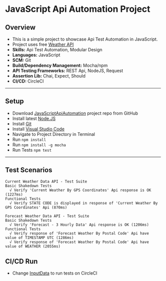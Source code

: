 # JavaScript Api Automation Project


## Overview
* This is a simple project to showcase Api Test Automation in JavaScript.
* Project uses free [Weather API](https://www.weatherbit.io/api/swaggerui/weather-api-v2#/)
* **Skills:** Api Test Automation, Modular Design
* **Languages:** JavaScript
* **SCM:** Git
* **Build/Dependency Management:** Mocha/npm
* **API Testing Frameworks:** REST Api, NodeJS, Request
* **Assertion Lib:** Chai, Expect, Should
* **CI/CD:** CircleCI

----
## Setup
- Download [JavaScriptApiAutomation](https://github.com/irfanalinoor/JavaScriptApiAutomation) project repo from GitHub
- Install latest [Node.JS](https://nodejs.org/en/download/)
- Install [Git](https://git-scm.com/downloads)
- Install [Visual Studio Code](https://code.visualstudio.com/download)
- Navigate to Project Directory in Terminal
- Run `npm install`
- Run `npm install -g mocha`
- Run Tests `npm test`

----
## Test Scenarios

    Current Weather Data API - Test Suite
    Basic Shakedown Tests
      √ Verify 'Current Weather By GPS Coordinates' Api response is OK (1227ms)
    Functional Tests
      √ Verify STATE CODE is displayed in response of 'Current Weather By GPS Coordinates' Api (870ms)   

    Forecast Weather Data API - Test Suite
    Basic Shakedown Tests
      √ Verify 'Forecast - 3 Hourly Data' Api response is OK (1206ms)
    Functional Tests
      √ Verify response of 'Forecast Weather By Postal Code' Api have value of TIMESTAMP UTC (1286ms)
      √ Verify response of 'Forecast Weather By Postal Code' Api have value of WEATHER (2055ms)

## CI/CD Run
- Change [InputData](https://github.com/irfanalinoor/JavaScriptApiAutomation/blob/master/resource/datafile/InputData.json) to run tests on CircleCI

